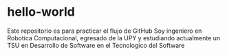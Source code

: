 # hello-world
Este repositorio es para practicar el flujo de GitHub
Soy ingeniero en Robotica Computacional, egresado de la UPY y estudiando actualmente un TSU en Desarrollo de Software en el Tecnologico del Software
